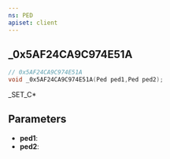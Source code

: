 ```yaml
---
ns: PED
apiset: client
---
```

## _0x5AF24CA9C974E51A

```c
// 0x5AF24CA9C974E51A
void _0x5AF24CA9C974E51A(Ped ped1,Ped ped2);
```

_SET_C*

## Parameters
* **ped1**:
* **ped2**: